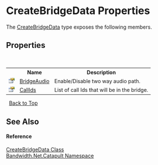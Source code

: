 ﻿# CreateBridgeData Properties
 

The <a href ="T_Bandwidth_Net_Catapult_CreateBridgeData.md">CreateBridgeData</a> type exposes the following members.


## Properties
&nbsp;<table><tr><th></th><th>Name</th><th>Description</th></tr><tr><td>![Public property](media/pubproperty.gif "Public property")</td><td><a href ="P_Bandwidth_Net_Catapult_CreateBridgeData_BridgeAudio.md">BridgeAudio</a></td><td>
Enable/Disable two way audio path.</td></tr><tr><td>![Public property](media/pubproperty.gif "Public property")</td><td><a href ="P_Bandwidth_Net_Catapult_CreateBridgeData_CallIds.md">CallIds</a></td><td>
List of call Ids that will be in the bridge.</td></tr></table>&nbsp;
<a href="#createbridgedata-properties">Back to Top</a>

## See Also


#### Reference
<a href ="T_Bandwidth_Net_Catapult_CreateBridgeData.md">CreateBridgeData Class</a><br /><a href ="N_Bandwidth_Net_Catapult.md">Bandwidth.Net.Catapult Namespace</a><br />